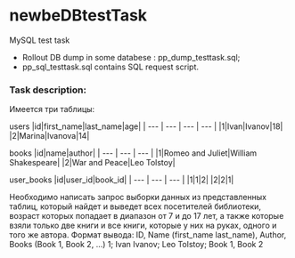 # newbeDBtestTask
MySQL test task 

 - Rollout DB dump in some databese : pp_dump_testtask.sql;
 - pp_sql_testtask.sql contains SQL request script.

### Task description:

Имеется три таблицы:

users
|id|first_name|last_name|age|
| --- | --- | --- | --- |
|1|Ivan|Ivanov|18|
|2|Marina|Ivanova|14|


books
|id|name|author|
| --- | --- | --- |
|1|Romeo and Juliet|William Shakespeare|
|2|War and Peace|Leo Tolstoy|


user_books
|id|user_id|book_id|
| --- | --- | --- |
|1|1|2|
|2|2|1|


Необходимо написать запрос выборки данных из представленных таблиц, который найдет и выведет всех посетителей библиотеки, возраст которых попадает в диапазон от 7 и до 17 лет, а также которые  взяли только две книги и все книги, которые у них на руках, одного и того же автора.
Формат вывода:
ID, Name (first_name  last_name), Author, Books (Book 1, Book 2, ...) 
1; Ivan Ivanov; Leo Tolstoy; Book 1, Book 2

